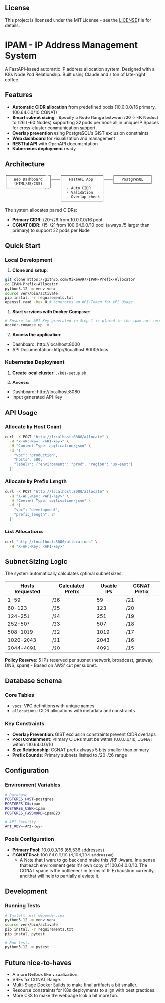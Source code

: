 ## License

This project is licensed under the MIT License - see the [LICENSE](LICENSE) file for details.

# IPAM - IP Address Management System

A FastAPI-based automatic IP address allocation system. Designed with a K8s Node:Pod Relationship. Built using Claude and a ton of late-night coffee.

## Features

- **Automatic CIDR allocation** from predefined pools (10.0.0.0/16 primary, 100.64.0.0/10 CGNAT)
- **Smart subnet sizing** - Specify a Node Range between /20 (~4K Nodes) to /26 (~60 Nodes) supporting 32 pods per node all in unique IP Spaces for cross-cluster communication support.
- **Overlap prevention** using PostgreSQL's GIST exclusion constraints
- **Web dashboard** for visualization and management
- **RESTful API** with OpenAPI documentation
- **Kubernetes deployment** ready

## Architecture

```
┌─────────────────--┐    ┌──────────────────┐    ┌────────────────┐
│   Web Dashboard   │────│   FastAPI App    │────│   PostgreSQL   │
│   (HTML/JS/CSS)   │    │                  │    └────────────────┘
└─────────────────--┘    │  - Auto CIDR     │
                         │  - Validation    │
                         │  - Overlap check │
                         └──────────────────┘
```

The system allocates paired CIDRs:
- **Primary CIDR**: /20-/26 from 10.0.0.0/16 pool
- **CGNAT CIDR**: /15-/21 from 100.64.0.0/10 pool (always /5 larger than primary) to support 32 pods per Node

## Quick Start

### Local Development

1. **Clone and setup**:
```bash
git clone https://github.com/MikeAA97/IPAM-Prefix-Allocator
cd IPAM-Prefix-Allocator
python3.12 -m venv venv
source venv/bin/activate
pip install -r requirements.txt
openssl rand -hex 8 # Generates an API-Token for API Usage
```
1. **Start services with Docker Compose**:
```bash
# Ensure the API-Key generated in Step 1 is placed in the ipam-api service
docker-compose up -d
```

2. **Access the application**:
- Dashboard: http://localhost:8000
- API Documentation: http://localhost:8000/docs

### Kubernetes Deployment

1. **Create local cluster**:
`./k8s-setup.sh`

2. **Access**:
- Dashboard: http://localhost:8080
- Input generated API-Key

## API Usage

### Allocate by Host Count
```bash
curl -X POST "http://localhost:8000/allocate" \
  -H "X-API-Key: <API-Key>" \
  -H "Content-Type: application/json" \
  -d '{
    "vpc": "production",
    "hosts": 500,
    "labels": {"environment": "prod", "region": "us-east"}
  }'
```

### Allocate by Prefix Length
```bash
curl -X POST "http://localhost:8000/allocate" \
  -H "X-API-Key: <API-Key>" \
  -H "Content-Type: application/json" \
  -d '{
    "vpc": "development", 
    "prefix_length": 24
  }'
```

### List Allocations
```bash
curl "http://localhost:8000/allocations" \
  -H "X-API-Key: <API-Key>"
```

## Subnet Sizing Logic

The system automatically calculates optimal subnet sizes:

| Hosts Requested | Calculated Prefix | Usable IPs | CGNAT Prefix |
|-----------------|-------------------|------------|--------------|
| 1-59           | /26               | 59         | /21          |
| 60-123         | /25               | 123        | /20          |
| 124-251        | /24               | 251        | /19          |
| 252-507        | /23               | 507        | /18          |
| 508-1019       | /22               | 1019       | /17          |
| 1020-2043      | /21               | 2043       | /16          |
| 2044-4091      | /20               | 4091       | /15          |

**Policy Reserve**: 5 IPs reserved per subnet (network, broadcast, gateway, DNS, spare) - Based on AWS' cut per subnet.

## Database Schema

### Core Tables
- `vpcs`: VPC definitions with unique names
- `allocations`: CIDR allocations with metadata and constraints

### Key Constraints
- **Overlap Prevention**: GIST exclusion constraints prevent CIDR overlaps
- **Pool Containment**: Primary CIDRs must be within 10.0.0.0/16, CGNAT within 100.64.0.0/10
- **Size Relationship**: CGNAT prefix always 5 bits smaller than primary
- **Prefix Bounds**: Primary subnets limited to /20-/26 range

## Configuration

### Environment Variables
```bash
# Database
POSTGRES_HOST=postgres
POSTGRES_DB=ipam
POSTGRES_USER=ipam
POSTGRES_PASSWORD=ipam123

# API Security
API_KEY=<API-Key>
```

### Pools Configuration
- **Primary Pool**: 10.0.0.0/16 (65,536 addresses)
- **CGNAT Pool**: 100.64.0.0/10 (4,194,304 addresses)
  - A Note that I want to go back and make this VRF-Aware. In a sense that each environment gets it's own copy of 100.64.0.0/10. The CGNAT space is the botlleneck in terms of IP Exhaustion currently, and that will help to partially alleviate it.

## Development

### Running Tests
```bash
# Install test dependencies
python3.12 -m venv venv
source venv/bin/activate
pip install -r requirements.txt
pip install pytest

# Run tests
python3.12 -m pytest  
```

## Future nice-to-haves

- A more Netbox like visualization.
- VRFs for CGNAT Range.
- Multi-Stage Docker Builds to make final artifacts a bit smaller.
- Resource constraints for K8s deployments to align with best practices.
- More CSS to make the webpage look a bit more fun.

